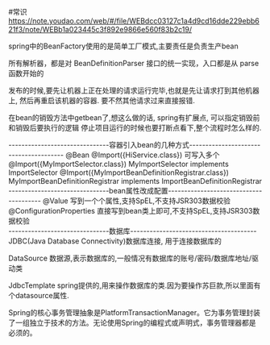 #常识
https://note.youdao.com/web/#/file/WEBdcc03127c1a4d9cd16dde229ebb621f3/note/WEBb1a023445c3f892e9866e560f83b2c19/


spring中的BeanFactory使用的是简单工厂模式,主要责任是负责生产bean

所有解析器，都是对 BeanDefinitionParser 接口的统一实现，入口都是从 parse 函数开始的


发布的时候,要先让机器上正在处理的请求运行完毕,也就是先让请求打到其他机器上, 然后再重启该机器的容器. 要不然其他请求过来直接报错.

在bean的销毁方法中getbean了,想这么做的话, spring有扩展点, 可以指定销毁前和销毁后要执行的逻辑
停止项目运行的时候也要打断点看下,整个流程时怎么样的.


-------------------------------容器引入bean的几种方式---------------------------------------
@Bean
@Import({HiService.class})  可写入多个
@Import({MyImportSelector.class})   MyImportSelector implements ImportSelector
@Import({MyImportBeanDefinitionRegistrar.class})   MyImportBeanDefinitionRegistrar implements ImportBeanDefinitionRegistrar 
-------------------------------bean属性改成配置---------------------------------------
@Value 写到一个个属性,支持SpEL,不支持JSR303数据校验	
@ConfigurationProperties 直接写到bean类上即可,不支持SpEL,支持JSR303数据校验	
-------------------------------数据库---------------------------------------
JDBC(Java Database Connectivity)数据库连接, 用于连接数据库的

DataSource 数据源,表示数据库的,一般情况有数据库的账号/密码/数据库地址/驱动类

JdbcTemplate spring提供的,用来操作数据库的类.因为要操作苏巨款,所以里面有个datasource属性.

Spring的核心事务管理抽象是PlatformTransactionManager。它为事务管理封装了一组独立于技术的方法。无论使用Spring的编程式或声明式，事务管理器都是必须的。









